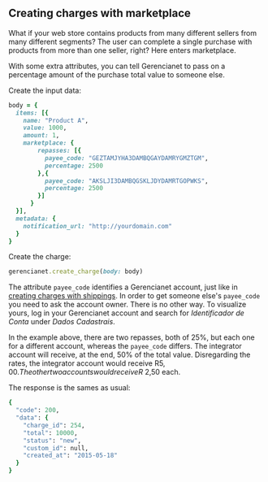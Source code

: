 ## Creating charges with marketplace

What if your web store contains products from many different sellers from many different segments? The user can complete a single purchase with products from more than one seller, right? Here enters marketplace.

With some extra attributes, you can tell Gerencianet to pass on a percentage amount of the purchase total value to someone else.

Create the input data:

```ruby
body = {
  items: [{
    name: "Product A",
    value: 1000,
    amount: 1,
    marketplace: {
        repasses: [{
          payee_code: "GEZTAMJYHA3DAMBQGAYDAMRYGMZTGM",
          percentage: 2500
        },{
          payee_code: "AKSLJI3DAMBQGSKLJDYDAMRTGOPWKS",
          percentage: 2500
        }]
      }
  }],
  metadata: {
    notification_url: "http://yourdomain.com"
  }
}
```

Create the charge:

```ruby
gerencianet.create_charge(body: body)
```

The attribute `payee_code` identifies a Gerencianet account, just like in [creating charges with shippings](https://github.com/gerencianet/gn-api-sdk-node/tree/master/docs/charge-with-shippings.md). In order to get someone else's `payee_code` you need to ask the account owner. There is no other way. To visualize yours, log in your Gerencianet account and search for *Identificador de Conta* under *Dados Cadastrais*.

In the example above, there are two repasses, both of 25%, but each one for a different account, whereas the `payee_code` differs. The integrator account will receive, at the end, 50% of the total value. Disregarding the rates, the integrator account would receive R$5,00. The other two accounts would receive R$ 2,50 each.

The response is the sames as usual:

```ruby
{
  "code": 200,
  "data": {
    "charge_id": 254,
    "total": 10000,
    "status": "new",
    "custom_id": null,
    "created_at": "2015-05-18"
  }
}
```
